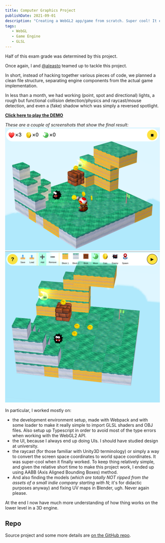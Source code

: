```yaml
---
title: Computer Graphics Project
publishDate: 2021-09-01
description: "Creating a WebGL2 app/game from scratch. Super cool! It even supports multiple lights! Btw, it was a 'Platform Maker' kind of game."
tags:
   - WebGL
   - Game Engine
   - GLSL
---
```


Half of this exam grade was determined by this project.

Once again, I and [@aleasto](https://github.com/aleasto) teamed up to tackle this project.

In short, instead of hacking together various pieces of code, we planned a clean file structure, separating engine components from the actual game implementation.

In less than a month, we had working (point, spot and directional) lights, a rough but functional collision detection/physics and raycast/mouse detection, and even a (fake) shadow which was simply a reversed spotlight.

[**Click here to play the DEMO**](https://cpt-toad-maker.netlify.app/)

_These are a couple of screenshots that show the final result:_
![](game.png)
![](editor.png)

In particular, I worked mostly on:

-  the development environment setup, made with Webpack and with some loader to make it really simple to import GLSL shaders and OBJ files. Also setup up Typescript in order to avoid most of the type errors when working with the WebGL2 API.
-  the UI, because I always end up doing UIs. I should have studied design at university.
-  the raycast (for those familiar with Unity3D terminology) or simply a way to convert the screen space coordinates to world space coordinates. It was super-cool when it finally worked. To keep thing relatively simple, and given the relative short time to make this project work, I ended up using AABB (Axis Aligned Bounding Boxes) method.
-  And also finding the models (*which are totally *NOT* ripped from the assets of a small indie company starting with N*; it's for didactic purposes anyway) and fixing UV maps in Blender, ugh. Never again please.

At the end I now have much more understanding of how thing works on the lower level in a 3D engine.

## Repo

Source project and some more details are [on the GitHub repo](https://github.com/QUB3X/computer-graphics-2021).
